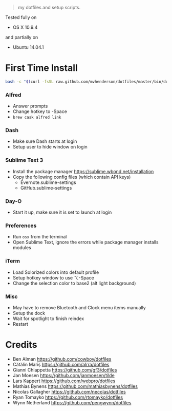 > my dotfiles and setup scripts.

Tested fully on 

* OS X 10.9.4 

and partially on 

* Ubuntu 14.04.1

First Time Install
==================

```bash
bash -c "$(curl -fsSL raw.github.com/mvhenderson/dotfiles/master/bin/dotfiles)"
```

### Alfred

* Answer prompts
* Change hotkey to -Space
* `brew cask alfred link`

### Dash

* Make sure Dash starts at login
* Setup user to hide window on login

### Sublime Text 3

* Install the package manager <https://sublime.wbond.net/installation>
* Copy the following config files (which contain API keys)
    - Evernote.sublime-settings
    - GitHub.sublime-settings

### Day-O

* Start it up, make sure it is set to launch at login

### Preferences

* Run `osx` from the terminal
* Open Sublime Text, ignore the errors while package manager installs modules

### iTerm

* Load Solorized colors into default profile
* Setup hotkey window to use ⌥-Space
* Change the selection color to base2 (alt light background)

### Misc

* May have to remove Bluetooth and Clock menu items manually
* Setup the dock
* Wait for spotlight to finish reindex
* Restart


Credits
=======

* Ben Alman <https://github.com/cowboy/dotfiles>
* Cătălin Mariș <https://github.com/alrra/dotfiles>
* Gianni Chiappetta <https://github.com/gf3/dotfiles>
* Jan Moesen <https://github.com/janmoesen/tilde>
* Lars Kappert <https://github.com/webpro/dotfiles>
* Mathias Bynens <https://github.com/mathiasbynens/dotfiles>
* Nicolas Gallagher <https://github.com/necolas/dotfiles>
* Ryan Tomayko <https://github.com/rtomayko/dotfiles>
* Wynn Netherland <https://github.com/pengwynn/dotfiles>
